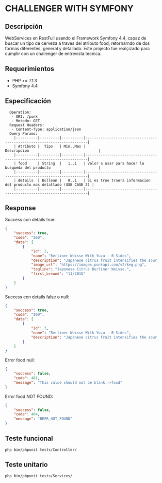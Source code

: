 # CHALLENGER WITH SYMFONY

## Descripción

WebServices en RestFull usando el Framework Symfony 4.4, capaz de buscar un tipo de cerveza a traves del atributo food, retornarndo de dos formas diferentes, general y detallado. Este projecto fue realçizado para cumplir con un challenger de entrevista tecnica.

## Requerimientos

- PHP >= 7.1.3
- Symfony 4.4

## Especificación
      Operation:
       - URI: /punk
       - Metodo: GET
      Request Headers:
       - Content-Type: application/json
      Query Params:
        |----------|---------|----------|-----------------------------------------------------------------------|
        | Atributo |  Tipo   | Min..Max |                            Descripcion                                |
        |----------|---------|----------|-----------------------------------------------------------------------|
        | food     | String  |   1..1   | Valor a usar para hacer la busqueda del producto                      | 
        |----------|---------|----------|-----------------------------------------------------------------------|
        | details  | Bollean |   0..1   | Si es true traera informacion del producto mas detallado (USE CASE 2) | 
        |----------|---------|----------|-----------------------------------------------------------------------|
        
## Response
Success con details true:
```json
{
    "success": true,
    "code": "200",
    "data": [
        {
            "id": 3,
            "name": "Berliner Weisse With Yuzu - B-Sides",
            "description": "Japanese citrus fruit intensifies the sour nature of this German classic.",
            "image_url": "https://images.punkapi.com/v2/keg.png",
            "tagline": "Japanese Citrus Berliner Weisse.",
            "first_brewed": "11/2015"
        }
    ]
}
```
Success con details false o null:
```json
{
    "success": true,
    "code": "200",
    "data": [
        {
            "id": 3,
            "name": "Berliner Weisse With Yuzu - B-Sides",
            "description": "Japanese citrus fruit intensifies the sour nature of this German classic."
        }
    ]
}
```
Error food null:
```json
{
    "success": false,
    "code": 401,
    "message": "This value should not be blank.->food"
}
```
Error food NOT FOUND:
```json
{
    "success": false,
    "code": 404,
    "message": "BEER_NOT_FOUND"
}
```

## Teste funcional

```shell
php bin/phpunit tests/Controller/
```

## Teste unitario 
```shell
php bin/phpunit tests/Services/
```